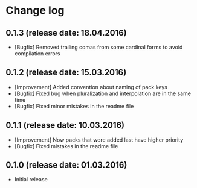 # Change log

## 0.1.3 (release date: 18.04.2016)
* [Bugfix] Removed trailing comas from some cardinal forms to avoid compilation errors

## 0.1.2 (release date: 15.03.2016)
* [Improvement] Added convention about naming of pack keys
* [Bugfix] Fixed bug when pluralization and interpolation are in the same time
* [Bugfix] Fixed minor mistakes in the readme file

## 0.1.1 (release date: 10.03.2016)
* [Improvement] Now packs that were added last have higher priority
* [Bugfix] Fixed mistakes in the readme file

## 0.1.0 (release date: 01.03.2016)
* Initial release

